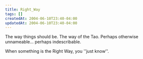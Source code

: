 ```yaml
---
title: Right_Way
tags: []
createdAt: 2004-06-10T23:40-04:00
updatedAt: 2004-06-10T23:40-04:00
---
```


The way things should be. The way of the Tao. Perhaps otherwise unnameable... perhaps indescribable.

When something is the Right Way, you ''just know''.

